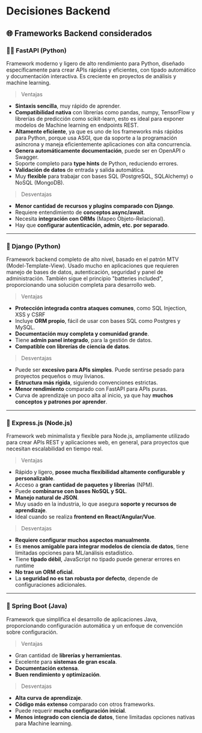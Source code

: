 # Decisiones Backend 

## 🌐 Frameworks Backend considerados

### 🏃🏽 FastAPI (Python)

Framework moderno y ligero de alto rendimiento para Python, diseñado específicamente para crear APIs rápidas y eficientes, con tipado automático y documentación interactiva. Es creciente en proyectos de análisis y machine learning.

> Ventajas
-  **Sintaxis sencilla**, muy rápido de aprender.
- **Compatibilidad nativa** con librerías como pandas, numpy, TensorFlow y librerías de predicción como scikit-learn, esto es ideal para exponer modelos de Machine learning en endpoints REST.
- **Altamente eficiente**, ya que es uno de los frameworks más rápidos para Python, porque usa ASGI, que da soporte a la programación asíncrona y maneja eficientemente aplicaciones con alta concurrencia. 
- **Genera automáticamente documentación**, puede ser en OpenAPI o Swagger.
- Soporte completo para **type hints** de Python, reduciendo errores.
- **Validación de datos** de entrada y salida automática.
- Muy **flexible** para trabajar con bases SQL (PostgreSQL, SQLAlchemy) o NoSQL (MongoDB).

> Desventajas
- **Menor cantidad de recursos y plugins comparado con Django**.
- Requiere entendimiento de **conceptos async/await**.
- Necesita **integración con ORMs** (Mapeo Objeto-Relacional).
- Hay que **configurar autenticación, admin, etc. por separado**.

---
### 🐍 Django (Python)

Framework backend completo de alto nivel, basado en el patrón MTV (Model-Template-View). Usado mucho en aplicaciones que requieren manejo de bases de datos, autenticación, seguridad y panel de administración. También sigue el principio "batteries included", proporcionando una solución completa para desarrollo web.

> Ventajas
- **Protección integrada contra ataques comunes**, como SQL Injection, XSS y CSRF
- Incluye **ORM propio**, fácil de usar con bases SQL como Postgres y MySQL.
- **Documentación muy completa y comunidad grande**.
- Tiene **admin panel integrado**, para la gestión de datos.
- **Compatible con librerías de ciencia de datos**.

> Desventajas
- Puede ser **excesivo para APIs simples**. Puede sentirse pesado para proyectos pequeños o muy livianos.
- **Estructura más rígida**, siguiendo convenciones estrictas.
- **Menor rendimiento** comparado con FastAPI para APIs puras.
- Curva de aprendizaje un poco alta al inicio, ya que hay **muchos conceptos y patrones por aprender**.

---
### 🚅 Express.js (Node.js)

Framework web minimalista y flexible para Node.js, ampliamente utilizado para crear APIs REST y aplicaciones web, en general, para proyectos que necesitan escalabilidad en tiempo real.

> Ventajas
- Rápido y ligero, **posee mucha flexibilidad altamente configurable y personalizable**.
- Acceso a **gran cantidad de paquetes y librerías** (NPM).
- Puede **combinarse con bases NoSQL y SQL**.
- **Manejo natural de JSON**.
- Muy usado en la industria, lo que asegura **soporte y recursos de aprendizaje**.
- Ideal cuando se realiza **frontend en React/Angular/Vue**.

> Desventajas
- **Requiere configurar muchos aspectos manualmente**.
- Es **menos amigable para integrar modelos de ciencia de datos**, tiene limitadas opciones para ML/análisis estadístico.
- Tiene **tipado débil**, JavaScript no tipado puede generar errores en runtime
- **No trae un ORM oficial**.
- La **seguridad no es tan robusta por defecto**, depende de configuraciones adicionales.

---
### 🌼 Spring Boot (Java)

Framework que simplifica el desarrollo de aplicaciones Java, proporcionando configuración automática y un enfoque de convención sobre configuración.

> Ventajas
- Gran cantidad de **librerías y herramientas**.
- Excelente para **sistemas de gran escala**.
- **Documentación extensa**.
- **Buen rendimiento y optimización**.

> Desventajas
- **Alta curva de aprendizaje**.
- **Código más extenso** comparado con otros frameworks.
- Puede requerir **mucha configuración inicial**.
- **Menos integrado con ciencia de datos**, tiene limitadas opciones nativas para Machine learning.